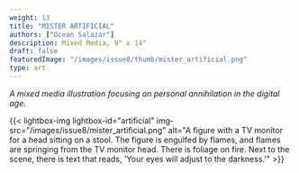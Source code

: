 ```yaml
---
weight: 13
title: "MISTER ARTIFICIAL"
authors: ["Ocean Salazar"]
description: Mixed Media, 9" x 14"
draft: false
featuredImage: "/images/issue8/thumb/mister_artificial.png"
type: art
---
```

*A mixed media illustration focusing on personal annihilation in the digital age.*

{{< lightbox-img lightbox-id="artificial" img-src="/images/issue8/mister_artificial.png" alt="A figure with a TV monitor for a head sitting on a stool. The figure is engulfed by flames, and flames are springing from the TV monitor head. There is foliage on fire. Next to the scene, there is text that reads, 'Your eyes will adjust to the darkness.'" >}}